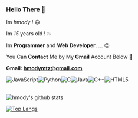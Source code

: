 
###  Hello There 👋

Im *hmody* ! :smiley: <br>

Im *15* years old ! :boom:

Im **Programmer** and **Web Developer**. ... :wink: <br>

You Can **Contact** Me by My **Gmail** Account Below :facepunch: <br>

**Gmail: hmodymtz@gmail.com**



<div style="display: flex;">
  <img alt="JavaScript" src="https://img.shields.io/badge/javascript%20-%23323330.svg?&style=for-the-badge&logo=javascript&logoColor=%23F7DF1E"/>
  <img alt="Python" src="https://img.shields.io/badge/python%20-%2314354C.svg?&style=for-the-badge&logo=python&logoColor=white"/>
   <img alt="C" src="https://img.shields.io/badge/c-%2300599C.svg?style=for-the-badge&logo=c&logoColor=white"/>
  <img alt="Java" src="https://img.shields.io/badge/java-%23ED8B00.svg?&style=for-the-badge&logo=java&logoColor=white"/>
  <img alt="C++" src="https://img.shields.io/badge/c++-%2300599C.svg?style=for-the-badge&logo=c%2B%2B&logoColor=white"/>
  <img alt="HTML5" src="https://img.shields.io/badge/html5-%23E34F26.svg?style=for-the-badge&logo=html5&logoColor=white"/>
</div>
<br>

![hmody's github stats](https://github-readme-stats.vercel.app/api?username=hmody3000&show_icons=true&theme=gotham) <br>

[![Top Langs](https://github-readme-stats.vercel.app/api/top-langs/?username=hmody3000&theme=gotham&layout=compact)](https://github.com/hmody3000/hmody3000)
